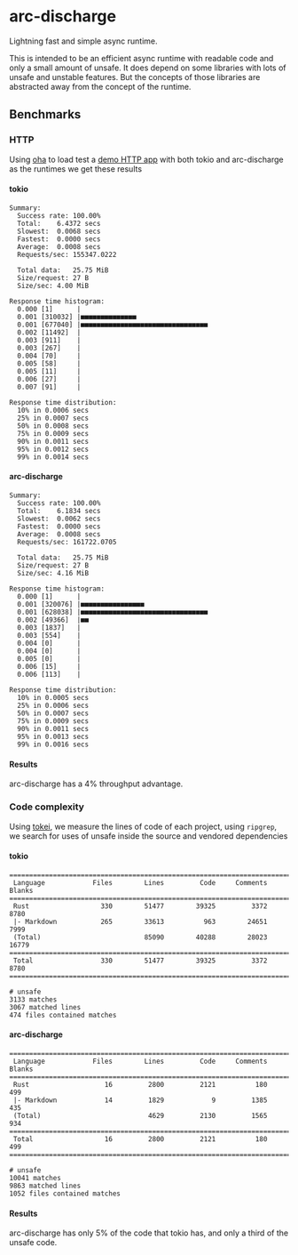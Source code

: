 # arc-discharge

Lightning fast and simple async runtime.

This is intended to be an efficient async runtime with readable code and only a small amount of unsafe.
It does depend on some libraries with lots of unsafe and unstable features. But the concepts of those libraries
are abstracted away from the concept of the runtime.

## Benchmarks

### HTTP

Using [oha](https://github.com/hatoo/oha) to load test a [demo HTTP app](https://github.com/tokio-rs/tokio/blob/fc69666f8aaa788beaaf091ce6a9abd7b03d5e27/examples/tinyhttp.rs) with both tokio and arc-discharge as the runtimes we get these results

#### tokio

```
Summary:
  Success rate:	100.00%
  Total:	6.4372 secs
  Slowest:	0.0068 secs
  Fastest:	0.0000 secs
  Average:	0.0008 secs
  Requests/sec:	155347.0222

  Total data:	25.75 MiB
  Size/request:	27 B
  Size/sec:	4.00 MiB

Response time histogram:
  0.000 [1]      |
  0.001 [310032] |■■■■■■■■■■■■■■
  0.001 [677040] |■■■■■■■■■■■■■■■■■■■■■■■■■■■■■■■■
  0.002 [11492]  |
  0.003 [911]    |
  0.003 [267]    |
  0.004 [70]     |
  0.005 [58]     |
  0.005 [11]     |
  0.006 [27]     |
  0.007 [91]     |

Response time distribution:
  10% in 0.0006 secs
  25% in 0.0007 secs
  50% in 0.0008 secs
  75% in 0.0009 secs
  90% in 0.0011 secs
  95% in 0.0012 secs
  99% in 0.0014 secs
```

#### arc-discharge

```
Summary:
  Success rate:	100.00%
  Total:	6.1834 secs
  Slowest:	0.0062 secs
  Fastest:	0.0000 secs
  Average:	0.0008 secs
  Requests/sec:	161722.0705

  Total data:	25.75 MiB
  Size/request:	27 B
  Size/sec:	4.16 MiB

Response time histogram:
  0.000 [1]      |
  0.001 [320076] |■■■■■■■■■■■■■■■■
  0.001 [628038] |■■■■■■■■■■■■■■■■■■■■■■■■■■■■■■■■
  0.002 [49366]  |■■
  0.003 [1837]   |
  0.003 [554]    |
  0.004 [0]      |
  0.004 [0]      |
  0.005 [0]      |
  0.006 [15]     |
  0.006 [113]    |

Response time distribution:
  10% in 0.0005 secs
  25% in 0.0006 secs
  50% in 0.0007 secs
  75% in 0.0009 secs
  90% in 0.0011 secs
  95% in 0.0013 secs
  99% in 0.0016 secs
```

#### Results

arc-discharge has a 4% throughput advantage.

### Code complexity

Using [tokei](https://github.com/XAMPPRocky/tokei), we measure the lines of code of each project, using `ripgrep`, we search for uses of unsafe
inside the source and vendored dependencies

#### tokio

```
===============================================================================
 Language            Files        Lines         Code     Comments       Blanks
===============================================================================
 Rust                  330        51477        39325         3372         8780
 |- Markdown           265        33613          963        24651         7999
 (Total)                          85090        40288        28023        16779
===============================================================================
 Total                 330        51477        39325         3372         8780
===============================================================================

# unsafe
3133 matches
3067 matched lines
474 files contained matches
```

#### arc-discharge

```
===============================================================================
 Language            Files        Lines         Code     Comments       Blanks
===============================================================================
 Rust                   16         2800         2121          180          499
 |- Markdown            14         1829            9         1385          435
 (Total)                           4629         2130         1565          934
===============================================================================
 Total                  16         2800         2121          180          499
===============================================================================

# unsafe
10041 matches
9863 matched lines
1052 files contained matches
```

#### Results

arc-discharge has only 5% of the code that tokio has, and only a third of the unsafe code.

